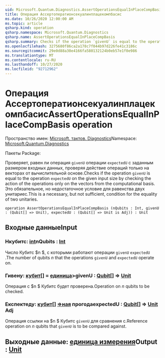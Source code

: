 ```yaml
---
uid: Microsoft.Quantum.Diagnostics.AssertOperationsEqualInPlaceCompBasis
title: Операция Ассертоператионсекуалинплацекомпбасис
ms.date: 10/26/2020 12:00:00 AM
ms.topic: article
qsharp.kind: operation
qsharp.namespace: Microsoft.Quantum.Diagnostics
qsharp.name: AssertOperationsEqualInPlaceCompBasis
qsharp.summary: Checks if the operation `givenU` is equal to the operation `expectedU` on the given input size  by checking the action of the operations only on the vectors from the computational basis. This is a necessary, but not sufficient, condition for the equality of two unitaries.
ms.openlocfilehash: 3275680f86ca2a178c7f044b97d226fe41c3186c
ms.sourcegitcommit: 29e0d88a30e4166fa580132124b0eb57e1f0e986
ms.translationtype: MT
ms.contentlocale: ru-RU
ms.lasthandoff: 10/27/2020
ms.locfileid: "92712962"
---
```

# <a name="assertoperationsequalinplacecompbasis-operation"></a><span data-ttu-id="62165-102">Операция Ассертоператионсекуалинплацекомпбасис</span><span class="sxs-lookup"><span data-stu-id="62165-102">AssertOperationsEqualInPlaceCompBasis operation</span></span>

<span data-ttu-id="62165-103">Пространство имен: [Microsoft. тактов. Diagnostics](xref:Microsoft.Quantum.Diagnostics)</span><span class="sxs-lookup"><span data-stu-id="62165-103">Namespace: [Microsoft.Quantum.Diagnostics](xref:Microsoft.Quantum.Diagnostics)</span></span>

<span data-ttu-id="62165-104">Пакеты [](https://nuget.org/packages/)</span><span class="sxs-lookup"><span data-stu-id="62165-104">Package: [](https://nuget.org/packages/)</span></span>


<span data-ttu-id="62165-105">Проверяет, равен ли операция `givenU` операции `expectedU` с заданным размером входных данных, проверяя действие операций только на векторах от вычислительной основе.</span><span class="sxs-lookup"><span data-stu-id="62165-105">Checks if the operation `givenU` is equal to the operation `expectedU` on the given input size  by checking the action of the operations only on the vectors from the computational basis.</span></span>
<span data-ttu-id="62165-106">Это обязательное, но недостаточное условие для равенства двух унитариес.</span><span class="sxs-lookup"><span data-stu-id="62165-106">This is a necessary, but not sufficient, condition for the equality of two unitaries.</span></span>

```qsharp
operation AssertOperationsEqualInPlaceCompBasis (nQubits : Int, givenU : (Qubit[] => Unit), expectedU : (Qubit[] => Unit is Adj)) : Unit
```


## <a name="input"></a><span data-ttu-id="62165-107">Входные данные</span><span class="sxs-lookup"><span data-stu-id="62165-107">Input</span></span>

### <a name="nqubits--int"></a><span data-ttu-id="62165-108">Нкубитс: [int](xref:microsoft.quantum.lang-ref.int)</span><span class="sxs-lookup"><span data-stu-id="62165-108">nQubits : [Int](xref:microsoft.quantum.lang-ref.int)</span></span>

<span data-ttu-id="62165-109">Число Кубитс $n $, с которыми работают операции `givenU` `expectedU` .</span><span class="sxs-lookup"><span data-stu-id="62165-109">The number of qubits $n$ that the operations `givenU` and `expectedU` operate on.</span></span>


### <a name="givenu--qubit--unit"></a><span data-ttu-id="62165-110">Гивену: [кубит](xref:microsoft.quantum.lang-ref.qubit)[] = [единица](xref:microsoft.quantum.lang-ref.unit)></span><span class="sxs-lookup"><span data-stu-id="62165-110">givenU : [Qubit](xref:microsoft.quantum.lang-ref.qubit)[] => [Unit](xref:microsoft.quantum.lang-ref.unit)</span></span> 

<span data-ttu-id="62165-111">Операция с $n $ Кубитс будет проверена.</span><span class="sxs-lookup"><span data-stu-id="62165-111">Operation on $n$ qubits to be checked.</span></span>


### <a name="expectedu--qubit--unit-adj"></a><span data-ttu-id="62165-112">Експектеду: [кубит](xref:microsoft.quantum.lang-ref.qubit)[] [=>ная](xref:microsoft.quantum.lang-ref.unit) прогода</span><span class="sxs-lookup"><span data-stu-id="62165-112">expectedU : [Qubit](xref:microsoft.quantum.lang-ref.qubit)[] => [Unit](xref:microsoft.quantum.lang-ref.unit) Adj</span></span>

<span data-ttu-id="62165-113">Операция ссылки на $n $ Кубитс `givenU` для сравнения с.</span><span class="sxs-lookup"><span data-stu-id="62165-113">Reference operation on $n$ qubits that `givenU` is to be compared against.</span></span>



## <a name="output--unit"></a><span data-ttu-id="62165-114">Выходные данные: [единица измерения](xref:microsoft.quantum.lang-ref.unit)</span><span class="sxs-lookup"><span data-stu-id="62165-114">Output : [Unit](xref:microsoft.quantum.lang-ref.unit)</span></span>

